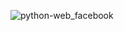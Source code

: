 
![python-web_facebook](https://github.com/user-attachments/assets/db846f3d-8aa9-4910-ba65-248da9b0edb2)
